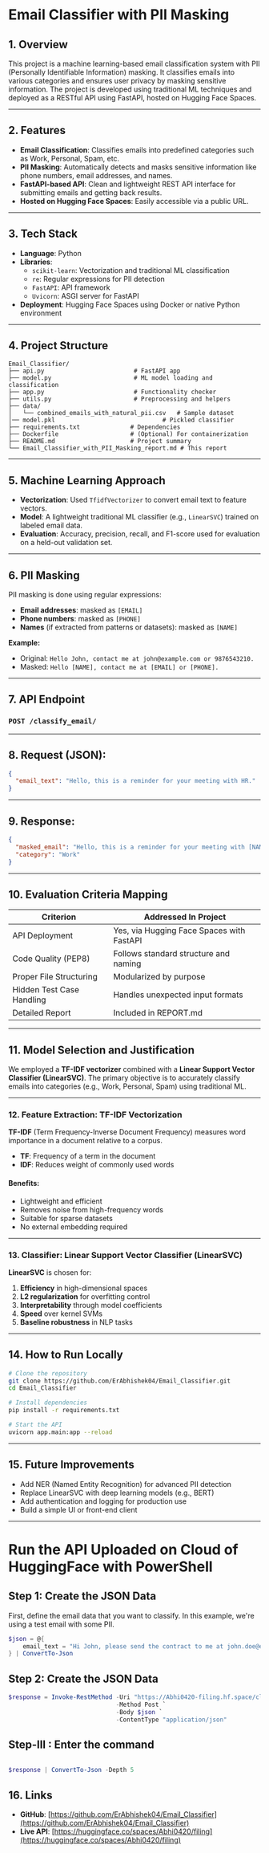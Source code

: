 
# Email Classifier with PII Masking

## 1. Overview

This project is a machine learning-based email classification system with PII (Personally Identifiable Information) masking. It classifies emails into various categories and ensures user privacy by masking sensitive information. The project is developed using traditional ML techniques and deployed as a RESTful API using FastAPI, hosted on Hugging Face Spaces.

---

## 2. Features

- **Email Classification**: Classifies emails into predefined categories such as Work, Personal, Spam, etc.  
- **PII Masking**: Automatically detects and masks sensitive information like phone numbers, email addresses, and names.  
- **FastAPI-based API**: Clean and lightweight REST API interface for submitting emails and getting back results.  
- **Hosted on Hugging Face Spaces**: Easily accessible via a public URL.  

---

## 3. Tech Stack

- **Language**: Python  
- **Libraries**:  
  - `scikit-learn`: Vectorization and traditional ML classification  
  - `re`: Regular expressions for PII detection  
  - `FastAPI`: API framework  
  - `Uvicorn`: ASGI server for FastAPI  
- **Deployment**: Hugging Face Spaces using Docker or native Python environment  

---

## 4. Project Structure

```
Email_Classifier/
├── api.py                         # FastAPI app
├── model.py                       # ML model loading and classification
├── app.py                         # Functionality checker
├── utils.py                       # Preprocessing and helpers
├── data/
│   └── combined_emails_with_natural_pii.csv   # Sample dataset
│── model.pkl                              # Pickled classifier
├── requirements.txt              # Dependencies
├── Dockerfile                    # (Optional) For containerization
├── README.md                     # Project summary
└── Email_Classifier_with_PII_Masking_report.md # This report
```

---

## 5. Machine Learning Approach

- **Vectorization**: Used `TfidfVectorizer` to convert email text to feature vectors.  
- **Model**: A lightweight traditional ML classifier (e.g., `LinearSVC`) trained on labeled email data.  
- **Evaluation**: Accuracy, precision, recall, and F1-score used for evaluation on a held-out validation set.  

---

## 6. PII Masking

PII masking is done using regular expressions:

- **Email addresses**: masked as `[EMAIL]`  
- **Phone numbers**: masked as `[PHONE]`  
- **Names** (if extracted from patterns or datasets): masked as `[NAME]`  

**Example:**

- Original: `Hello John, contact me at john@example.com or 9876543210.`  
- Masked: `Hello [NAME], contact me at [EMAIL] or [PHONE].`

---

## 7. API Endpoint

### `POST /classify_email/`

---

## 8. Request (JSON):

```json
{
  "email_text": "Hello, this is a reminder for your meeting with HR."
}
```

---

## 9. Response:

```json
{
  "masked_email": "Hello, this is a reminder for your meeting with [NAME].",
  "category": "Work"
}
```

---

## 10. Evaluation Criteria Mapping

| Criterion              | Addressed In Project                         |
|------------------------|---------------------------------------------|
| API Deployment         | Yes, via Hugging Face Spaces with FastAPI   |
| Code Quality (PEP8)    | Follows standard structure and naming       |
| Proper File Structuring| Modularized by purpose                      |
| Hidden Test Case Handling | Handles unexpected input formats         |
| Detailed Report        | Included in REPORT.md                       |

---

## 11. Model Selection and Justification

We employed a **TF-IDF vectorizer** combined with a **Linear Support Vector Classifier (LinearSVC)**. The primary objective is to accurately classify emails into categories (e.g., Work, Personal, Spam) using traditional ML.

---

### 12. Feature Extraction: TF-IDF Vectorization

**TF-IDF** (Term Frequency-Inverse Document Frequency) measures word importance in a document relative to a corpus.

- **TF**: Frequency of a term in the document  
- **IDF**: Reduces weight of commonly used words

#### Benefits:

- Lightweight and efficient  
- Removes noise from high-frequency words  
- Suitable for sparse datasets  
- No external embedding required  

---

### 13. Classifier: Linear Support Vector Classifier (LinearSVC)

**LinearSVC** is chosen for:

1. **Efficiency** in high-dimensional spaces  
2. **L2 regularization** for overfitting control  
3. **Interpretability** through model coefficients  
4. **Speed** over kernel SVMs  
5. **Baseline robustness** in NLP tasks  

---

## 14. How to Run Locally

```bash
# Clone the repository
git clone https://github.com/ErAbhishek04/Email_Classifier.git
cd Email_Classifier

# Install dependencies
pip install -r requirements.txt

# Start the API
uvicorn app.main:app --reload
```

---

## 15. Future Improvements

- Add NER (Named Entity Recognition) for advanced PII detection  
- Replace LinearSVC with deep learning models (e.g., BERT)  
- Add authentication and logging for production use  
- Build a simple UI or front-end client  

---
# Run the API Uploaded on Cloud of HuggingFace with PowerShell

## Step 1: Create the JSON Data

First, define the email data that you want to classify. In this example, we're using a test email with some PII.

```powershell
$json = @{
    email_text = "Hi John, please send the contract to me at john.doe@example.com. My phone is 9876543210."
} | ConvertTo-Json
```

## Step 2: Create the JSON Data
```powershell
$response = Invoke-RestMethod -Uri "https://Abhi0420-filing.hf.space/classify_email" `
                              -Method Post `
                              -Body $json `
                              -ContentType "application/json"
```

## Step-III : Enter the command

```powershell

$response | ConvertTo-Json -Depth 5

```


## 16. Links

- **GitHub**: [https://github.com/ErAbhishek04/Email_Classifier](https://github.com/ErAbhishek04/Email_Classifier)  
- **Live API**: [https://huggingface.co/spaces/Abhi0420/filing](https://huggingface.co/spaces/Abhi0420/filing)
